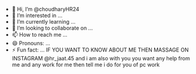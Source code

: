 - 👋 Hi, I’m @choudharyHR24
- 👀 I’m interested in ...
- 🌱 I’m currently learning ...
- 💞️ I’m looking to collaborate on ...
- 📫 How to reach me ...
- 😄 Pronouns: ...
- ⚡ Fun fact: ...
IF YOU WANT TO KNOW ABOUT ME THEN MASSAGE ON INSTAGRAM @hr_jaat.45 and i am also with you you want any help from me and any work for me then tell me i do for you of pc work
<!---
choudharyHR24/choudharyHR24 is a ✨ special ✨ repository because its `README.md` (this file) appears on your GitHub profile.
You can click the Preview link to take a look at your changes.
--->
